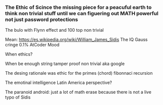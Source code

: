 

### The Ethic of Scince the missing piece for a peacuful earth to think non trivial stuff until we can figuering out MATH powerful not just password protections



The bulo with Flynn effect and 100 top non trivial 


Mean: https://es.wikipedia.org/wiki/William_James_Sidis
The IQ Gauss cringe 0.1% AtCoder Mood 


When ethics? 

When be enough string tamper proof non trivial aka google

The desing rationale was ethic for the primes (chord) fibonnaci recursion

The emotinal intelligence Latin America perspective?

The paranoid android: just a lot of math erase because there is not a live typo of Sidis
